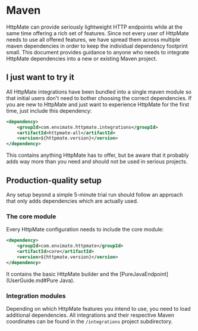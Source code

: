 # Maven

HttpMate can provide seriously lightweight HTTP endpoints while at the same
time offering a rich set of features. Since not every user of HttpMate needs to
use all offered features, we have spread them across multiple maven dependencies in order to
keep the individual dependency footprint small. This document provides guidance to anyone
who needs to integrate HttpMate dependencies into a new or existing Maven project.

## I just want to try it
All HttpMate integrations have been bundled into a single maven module so that
initial users don't need to bother choosing the correct dependencies. If you
are new to HttpMate and just want to experience HttpMate for the first time,
just include this dependency:
```xml
<dependency>
    <groupId>com.envimate.httpmate.integrations</groupId>
    <artifactId>httpmate-all</artifactId>
    <version>${httpmate.version}</version>
</dependency>
```
This contains anything HttpMate has to offer, but be aware that it probably adds
way more than you need and should not be used in serious projects.
## Production-quality setup
Any setup beyond a simple 5-minute trial run should follow an approach that only adds
dependencies which are actually used.

### The core module
Every HttpMate configuration needs to include the core module:
```xml
<dependency>
    <groupId>com.envimate.httpmate</groupId>
    <artifactId>core</artifactId>
    <version>${httpmate.version}</version>
</dependency>
```
It contains the basic HttpMate builder and the [PureJavaEndpoint](UserGuide.md#Pure Java).

### Integration modules
Depending on which HttpMate features you intend to use, you need to load additional
dependencies. All integrations and their respective Maven coordinates can be found
in the `/integrations` project subdirectory.